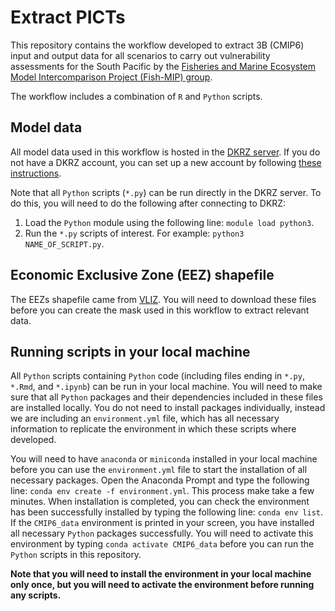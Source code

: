 # Extract PICTs
This repository contains the workflow developed to extract 3B (CMIP6) input and output data for all scenarios to carry out vulnerability assessments for the South Pacific by the [Fisheries and Marine Ecosystem Model Intercomparison Project (Fish-MIP) group](https://www.isimip.org/about/marine-ecosystems-fisheries/).  
  
The workflow includes a combination of `R` and `Python` scripts.
  
## Model data
All model data used in this workflow is hosted in the [DKRZ server](https://www.dkrz.de/en). If you do not have a DKRZ account, you can set up a new account by following [these instructions](https://www.isimip.org/dashboard/accessing-isimip-data-dkrz-server/).  
  
Note that all `Python` scripts (`*.py`) can be run directly in the DKRZ server. To do this, you will need to do the following after connecting to DKRZ:
1. Load the `Python` module using the following line: `module load python3`.
2. Run the `*.py` scripts of interest. For example: `python3 NAME_OF_SCRIPT.py`.
  
## Economic Exclusive Zone (EEZ) shapefile
The EEZs shapefile came from [VLIZ](https://doi.org/10.14284/386). You will need to download these files before you can create the mask used in this workflow to extract relevant data.  
  
## Running scripts in your local machine
All `Python` scripts containing `Python` code (including files ending in `*.py`, `*.Rmd`, and `*.ipynb`) can be run in your local machine. You will need to make sure that all `Python` packages and their dependencies included in these files are installed locally. You do not need to install packages individually, instead we are including an `environment.yml` file, which has all necessary information to replicate the environment in which these scripts where developed.  
  
You will need to have `anaconda` or `miniconda` installed in your local machine before you can use the `environment.yml` file to start the installation of all necessary packages. Open the Anaconda Prompt and type the following line: `conda env create -f environment.yml`. This process make take a few minutes. When installation is completed, you can check the environment has been successfully installed by typing the following line: `conda env list`. If the `CMIP6_data` environment is printed in your screen, you have installed all necessary `Python` packages successfully. You will need to activate this environment by typing `conda activate CMIP6_data` before you can run the `Python` scripts in this repository.  
  
**Note that you will need to install the environment in your local machine only once, but you will need to activate the environment before running any scripts.**  
